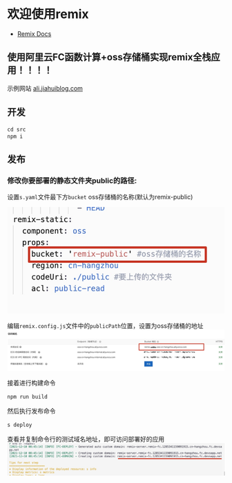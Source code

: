 # 欢迎使用remix

- [Remix Docs](https://remix.run/docs)

## 使用阿里云FC函数计算+oss存储桶实现remix全栈应用！！！！

示例网站 [ali.jiahuiblog.com](http://ali.jiahuiblog.com)

## 开发

```
cd src
npm i
```

## 发布

### 修改你要部署的静态文件夹public的路径:

设置`s.yaml`文件最下方`bucket` oss存储桶的名称(默认为remix-public)

![修改s.yaml文件](./md/Xnip2021-12-10_17-48-52.jpg)

编辑`remix.config.js`文件中的`publicPath`位置，设置为oss存储桶的地址
![存储桶地址](./md/1639120149181.jpg)

接着进行构建命令

```sh
npm run build
```

然后执行发布命令

```sh
s deploy
```

查看并复制命令行的测试域名地址，即可访问部署好的应用
![命令行中测试的域名地址](md/Xnip2021-12-10_16-45-39.jpg)

